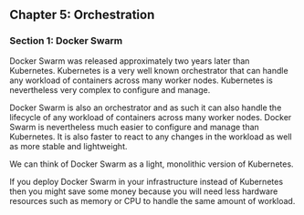## Chapter 5: Orchestration

### Section 1: Docker Swarm

Docker Swarm was released approximately two years later than Kubernetes.
Kubernetes is a very well known orchestrator that can handle any workload of containers across many worker nodes.
Kubernetes is nevertheless very complex to configure and manage.

Docker Swarm is also an orchestrator and as such it can also handle the lifecycle of any workload of containers across many worker nodes.
Docker Swarm is nevertheless much easier to configure and manage than Kubernetes.
It is also faster to react to any changes in the workload as well as more stable and lightweight.

We can think of Docker Swarm as a light, monolithic version of Kubernetes.

If you deploy Docker Swarm in your infrastructure instead of Kubernetes then you might save some money because you will need less hardware resources such as memory or CPU to handle the same amount of workload.
